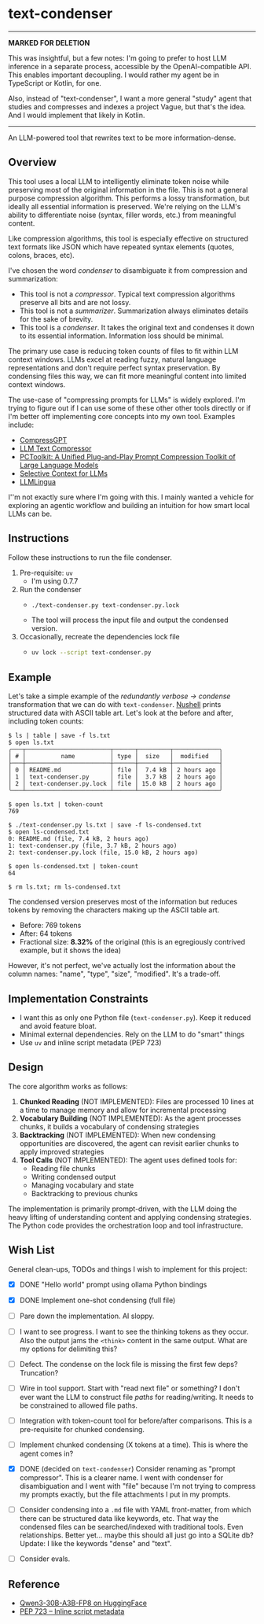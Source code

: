 # text-condenser

---
**MARKED FOR DELETION**

This was insightful, but a few notes: I'm going to prefer to host LLM inference in a separate process, accessible by the
OpenAI-compatible API. This enables important decoupling. I would rather my agent be in TypeScript or Kotlin, for one.

Also, instead of "text-condenser", I want a more general "study" agent that studies and compresses and indexes a project
Vague, but that's the idea. And I would implement that likely in Kotlin.

---

An LLM-powered tool that rewrites text to be more information-dense. 


## Overview

This tool uses a local LLM to intelligently eliminate token noise while preserving most of the original information in the file. This is not a general purpose compression algorithm. This performs a lossy transformation, but ideally all essential information is preserved. We're relying on the LLM's ability to differentiate noise (syntax, filler words, etc.) from meaningful content.

Like compression algorithms, this tool is especially effective on structured text formats like JSON which have repeated syntax elements (quotes, colons, braces, etc).

I've chosen the word _condenser_ to disambiguate it from compression and summarization:

* This tool is not a _compressor_. Typical text compression algorithms preserve all bits and are not lossy.
* This tool is not a _summarizer_. Summarization always eliminates details for the sake of brevity.
* This tool is a _condenser_. It takes the original text and condenses it down to its essential information. Information loss should be minimal.

The primary use case is reducing token counts of files to fit within LLM context windows. LLMs excel at reading fuzzy,
natural language representations and don't require perfect syntax preservation. By condensing files this way, we can fit
more meaningful content into limited context windows.

The use-case of "compressing prompts for LLMs" is widely explored. I'm trying to figure out if I can use some of these other other tools directly or if I'm better off implementing core concepts into my own tool. Examples include:

* [CompressGPT](https://github.com/yasyf/compress-gpt)
* [LLM Text Compressor](https://github.com/taylorbayouth/llm-text-compressor)
* [PCToolkit: A Unified Plug-and-Play Prompt Compression Toolkit of Large Language Models](https://github.com/3DAgentWorld/Toolkit-for-Prompt-Compression)
* [Selective Context for LLMs](https://github.com/liyucheng09/selective_context)
* [LLMLingua](https://github.com/microsoft/LLMLingua)

I''m not exactly sure where I'm going with this. I mainly wanted a vehicle for exploring an agentic workflow and building an intuition for how smart local LLMs can be.


## Instructions

Follow these instructions to run the file condenser.

1. Pre-requisite: `uv`
   * I'm using 0.7.7
2. Run the condenser
   * ```bash
     ./text-condenser.py text-condenser.py.lock
     ```
   * The tool will process the input file and output the condensed version.
3. Occasionally, recreate the dependencies lock file
   * ```bash
     uv lock --script text-condenser.py
     ```


## Example

Let's take a simple example of the _redundantly verbose -> condense_ transformation that we can do with `text-condenser`. [Nushell](https://github.com/nushell/nushell) prints structured data with ASCII table art. Let's look at the before and after, including token counts:

```text
$ ls | table | save -f ls.txt
$ open ls.txt
╭───┬────────────────────────┬──────┬─────────┬─────────────╮
│ # │          name          │ type │  size   │  modified   │
├───┼────────────────────────┼──────┼─────────┼─────────────┤
│ 0 │ README.md              │ file │  7.4 kB │ 2 hours ago │
│ 1 │ text-condenser.py      │ file │  3.7 kB │ 2 hours ago │
│ 2 │ text-condenser.py.lock │ file │ 15.0 kB │ 2 hours ago │
╰───┴────────────────────────┴──────┴─────────┴─────────────╯

$ open ls.txt | token-count
769

$ ./text-condenser.py ls.txt | save -f ls-condensed.txt
$ open ls-condensed.txt
0: README.md (file, 7.4 kB, 2 hours ago)
1: text-condenser.py (file, 3.7 kB, 2 hours ago)
2: text-condenser.py.lock (file, 15.0 kB, 2 hours ago)

$ open ls-condensed.txt | token-count
64

$ rm ls.txt; rm ls-condensed.txt
```

The condensed version preserves most of the information but reduces tokens by removing the characters making up the ASCII table art. 

* Before: 769 tokens
* After: 64 tokens
* Fractional size: **8.32%** of the original (this is an egregiously contrived example, but it shows the idea)

However, it's not perfect, we've actually lost the information about the column names: "name", "type", "size", "modified". It's a trade-off.


## Implementation Constraints

* I want this as only one Python file (`text-condenser.py`). Keep it reduced and avoid feature bloat.
* Minimal external dependencies. Rely on the LLM to do "smart" things
* Use `uv` and inline script metadata (PEP 723) 


## Design

The core algorithm works as follows:

1. **Chunked Reading** (NOT IMPLEMENTED): Files are processed 10 lines at a time to manage memory and allow for incremental processing
2. **Vocabulary Building** (NOT IMPLEMENTED): As the agent processes chunks, it builds a vocabulary of condensing strategies
3. **Backtracking** (NOT IMPLEMENTED): When new condensing opportunities are discovered, the agent can revisit earlier chunks to apply
   improved strategies
4. **Tool Calls** (NOT IMPLEMENTED): The agent uses defined tools for:
   - Reading file chunks
   - Writing condensed output
   - Managing vocabulary and state
   - Backtracking to previous chunks

The implementation is primarily prompt-driven, with the LLM doing the heavy lifting of understanding content and
applying condensing strategies. The Python code provides the orchestration loop and tool infrastructure.


## Wish List

General clean-ups, TODOs and things I wish to implement for this project:

* [x] DONE "Hello world" prompt using ollama Python bindings
* [x] DONE Implement one-shot condensing (full file)
* [ ] Pare down the implementation. AI sloppy.
* [ ] I want to see progress. I want to see the thinking tokens as they occur. Also the output jams the `<think>` content in the same output. What are my options for delimiting this?
* [ ] Defect. The condense on the lock file is missing the first few deps? Truncation?
* [ ] Wire in tool support. Start with "read next file" or something? I don't ever want the LLM to construct file *paths* for reading/writing. It needs to be constrained to allowed file paths. 
* [ ] Integration with token-count tool for before/after comparisons. This is a pre-requisite for chunked condensing.
* [ ] Implement chunked condensing (X tokens at a time). This is where the agent comes in?
* [x] DONE (decided on `text-condenser`) Consider renaming as "prompt compressor". This is a clearer name. I went with condenser for disambiguation and I went with "file" because I'm not trying to compress my prompts exactly, but the file attachments I put in my prompts.
* [ ] Consider condensing into a `.md` file with YAML front-matter, from which there can be structured data like keywords, etc. That way the condensed files can be searched/indexed with traditional tools. Even relationships. Better yet... maybe this should all just go into a SQLite db? Update: I like the keywords "dense" and "text".
* [ ] Consider evals.


## Reference

* [Qwen3-30B-A3B-FP8 on HuggingFace](https://huggingface.co/Qwen/Qwen3-30B-A3B-FP8)
* [PEP 723 – Inline script metadata](https://peps.python.org/pep-0723/)

